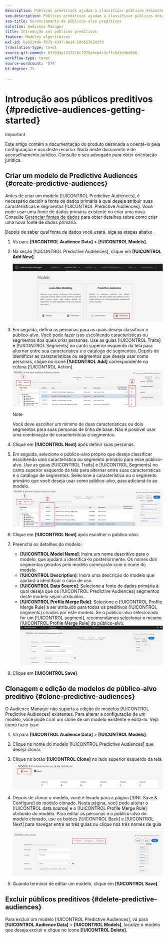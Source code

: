 ```yaml
---
description: Públicos preditivos ajudam a classificar públicos desconhecidos em personas distintas em tempo real, usando a ciência de dados.
seo-description: Públicos preditivos ajudam a classificar públicos desconhecidos em personas distintas em tempo real, usando a ciência de dados.
seo-title: Gerenciamento de públicos-alvo preditivos
solution: Audience Manager
title: Introdução aos públicos preditivos
feature: Modelos algorítmicos
exl-id: beb314de-f679-4397-8e14-2dd6576243fd
translation-type: tm+mt
source-git-commit: 03f039a1317576c7979a5cb4c3cffc543e3bd656
workflow-type: tm+mt
source-wordcount: '574'
ht-degree: 7%

---
```


# Introdução aos públicos preditivos {#predictive-audiences-getting-started}

>[!IMPORTANT]
>Este artigo contém a documentação do produto destinada a orientá-lo pela configuração e uso deste recurso. Nada neste documento é de aconselhamento jurídico. Consulte o seu advogado para obter orientação jurídica.

## Criar um modelo de Predictive Audiences {#create-predictive-audiences}

Antes de criar um modelo [!UICONTROL Predictive Audiences], é necessário decidir a fonte de dados primária à qual deseja atribuir suas características e segmentos [!UICONTROL Predictive Audiences]. Você pode usar uma fonte de dados primária existente ou criar uma nova. Consulte [Gerenciar fontes de dados](https://docs.adobe.com/content/help/en/audience-manager/user-guide/features/data-sources/manage-datasources.html) para obter detalhes sobre como criar uma nova fonte de dados primária.

Depois de saber qual fonte de dados você usará, siga as etapas abaixo.

1. Vá para **[!UICONTROL Audience Data]** > **[!UICONTROL Models]**.
1. Na seção [!UICONTROL Predictive Audiences], clique em **[!UICONTROL Add New]**.

   ![smart-persona-add](assets/predictive-audiences-add.png)

1. Em seguida, defina as personas para as quais deseja classificar o público-alvo. Você pode fazer isso escolhendo características ou segmentos dos quais criar personas. Use as guias [!UICONTROL Traits] e [!UICONTROL Segments] no canto superior esquerdo da tela para alternar entre sua característica e o catálogo de segmentos. Depois de identificar as características ou segmentos que deseja usar como personas, clique no ícone **[!UICONTROL Add]** correspondente na coluna [!UICONTROL Action].
   ![smart-persona-select-personas](assets/predictive-audiences-persona.png)
   >[!NOTE]
   >Você deve escolher um mínimo de duas características ou dois segmentos para suas personas de linha de base. Não é possível usar uma combinação de características e segmentos.
1. Clique em **[!UICONTROL Next]** após definir suas personas.
1. Em seguida, selecione o público-alvo próprio que deseja classificar escolhendo uma característica ou segmento primário para esse público-alvo. Use as guias [!UICONTROL Traits] e [!UICONTROL Segments] no canto superior esquerdo da tela para alternar entre suas características e o catálogo de segmentos. Selecione a característica ou o segmento primário que você deseja usar como público-alvo, para adicioná-lo ao modelo.
   ![smart-persona-select-audience](assets/predictive-audiences-audience.png)
1. Clique em **[!UICONTROL Next]** após escolher o público-alvo.
1. Preencha os detalhes do modelo:
   * **[!UICONTROL Model Name]**: Insira um nome descritivo para o modelo, que ajudará a identificá-lo posteriormente. Os nomes dos segmentos gerados pelo modelo começarão com o nome do modelo.
   * **[!UICONTROL Description]**: Insira uma descrição do modelo que ajudará a identificar o caso de uso.
   * **[!UICONTROL Data Source]**: Selecione a fonte de dados primária à qual deseja que os  [!UICONTROL Predictive Audiences] segmentos deste modelo sejam atribuídos.
   * **[!UICONTROL Profile Merge Rule]**: Selecione o  [!UICONTROL Profile Merge Rule] a ser atribuído para todos os preditivos  [!UICONTROL segments] criados por este modelo. Se o público-alvo selecionado for um [!UICONTROL segment], recomendamos selecionar o mesmo [!UICONTROL Profile Merge Rule] do público-alvo.
      ![salvamento de públicos-alvo preditivos](assets/predictive-audiences-save.png)
1. Clique em **[!UICONTROL Save]**.

## Clonagem e edição de modelos de público-alvo preditivo {#clone-predictive-audiences}

O Audience Manager não suporta a edição de modelos [!UICONTROL Predictive Audiences] existentes. Para alterar a configuração de um modelo, você pode criar um clone de um modelo existente e editá-lo. Veja como fazer isso:

1. Vá para **[!UICONTROL Audience Data]** > **[!UICONTROL Models]**.
2. Clique no nome do modelo [!UICONTROL Predictive Audiences] que deseja clonar.
3. Clique no botão **[!UICONTROL Clone]** no lado superior esquerdo da tela.
   ![predictive-audiences-clone](assets/predictive-audiences-clone.png)
4. Depois de clonar o modelo, você é levado para a página [!DNL Save & Configure] do modelo clonado. Nesta página, você pode alterar o [!UICONTROL data source] e o [!UICONTROL Profile Merge Rule] atribuído do modelo. Para editar as personas e o público-alvo do modelo clonado, use os botões [!UICONTROL Back] e [!UICONTROL Next] para navegar entre as três guias ou clique nos três nomes de guia

   ![predictive-audiences-clone-navigate](assets/predictive-audiences-clone-navigate.png)

5. Quando terminar de editar um modelo, clique em **[!UICONTROL Save]**.

## Excluir públicos preditivos {#delete-predictive-audiences}

Para excluir um modelo [!UICONTROL Predictive Audiences], vá para **[!UICONTROL Audience Data]** > **[!UICONTROL Models]**, localize o modelo que deseja excluir e clique no ícone **[!UICONTROL Delete]**.
